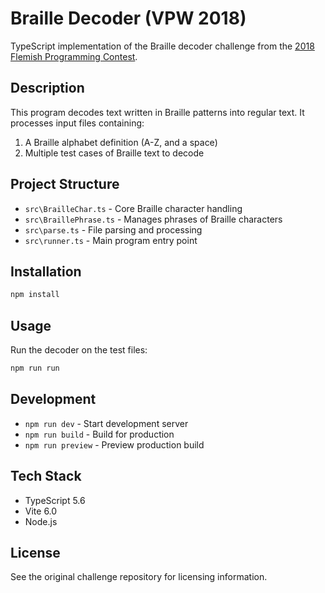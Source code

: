 # Braille Decoder (VPW 2018)

TypeScript implementation of the Braille decoder challenge from the [2018 Flemish Programming Contest](https://github.com/vlaamseprogrammeerwedstrijd/opgaves/tree/master/2018/cat1/braille).

## Description

This program decodes text written in Braille patterns into regular text. It processes input files containing:

1. A Braille alphabet definition (A-Z, and a space)
2. Multiple test cases of Braille text to decode

## Project Structure

- `src\BrailleChar.ts` - Core Braille character handling
- `src\BraillePhrase.ts` - Manages phrases of Braille characters
- `src\parse.ts` - File parsing and processing
- `src\runner.ts` - Main program entry point

## Installation

```bash
npm install
```

## Usage

Run the decoder on the test files:

```bash
npm run run
```

## Development

- `npm run dev` - Start development server
- `npm run build` - Build for production
- `npm run preview` - Preview production build

## Tech Stack

- TypeScript 5.6
- Vite 6.0
- Node.js

## License

See the original challenge repository for licensing information.
